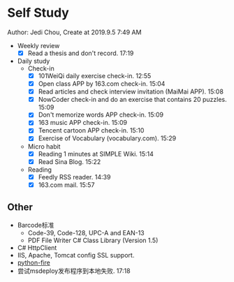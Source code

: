 # Self Study

Author: Jedi Chou, Create at 2019.9.5 7:49 AM

* Weekly review
  -[x] Read a thesis and don't record. 17:19

* Daily study
  * Check-in
    -[x] 101WeiQi daily exercise check-in. 12:55
    -[x] Open class APP by 163.com check-in. 15:04
    -[x] Read articles and check interview invitation (MaiMai APP). 15:08
    -[x] NowCoder check-in and do an exercise that contains 20 puzzles. 15:09
    -[x] Don't memorize words APP check-in. 15:09
    -[x] 163 music APP check-in. 15:09
    -[x] Tencent cartoon APP check-in. 15:10
    -[x] Exercise of Vocabulary (vocabulary.com). 15:29

  * Micro habit
    -[x] Reading 1 minutes at SIMPLE Wiki. 15:14
    -[x] Read Sina Blog. 15:22

  * Reading
    -[x] Feedly RSS reader. 14:39
    -[x] 163.com mail. 15:57

## Other

* Barcode标准
  * Code-39, Code-128, UPC-A and EAN-13
  * PDF File Writer C# Class Library (Version 1.5)
* C# HttpClient
* IIS, Apache, Tomcat config SSL support.
* [python-fire](https://github.com/google/python-fire)
* 尝试msdeploy发布程序到本地失败. 17:18
